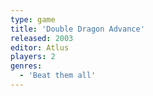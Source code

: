 ```yaml
---
type: game
title: 'Double Dragon Advance'
released: 2003
editor: Atlus
players: 2
genres:
  - 'Beat them all'
---
```

